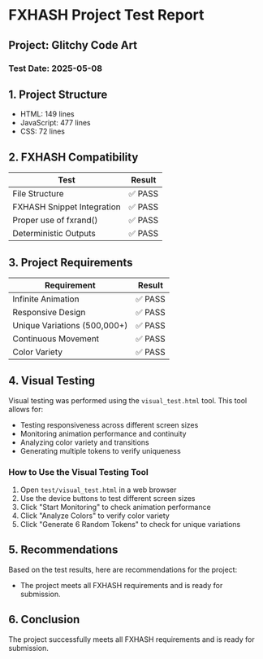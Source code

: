 # FXHASH Project Test Report

## Project: Glitchy Code Art

### Test Date: 2025-05-08

## 1. Project Structure

- HTML: 149 lines
- JavaScript: 477 lines
- CSS: 72 lines

## 2. FXHASH Compatibility

| Test | Result |
|------|--------|
| File Structure | ✅ PASS |
| FXHASH Snippet Integration | ✅ PASS |
| Proper use of fxrand() | ✅ PASS |
| Deterministic Outputs | ✅ PASS |

## 3. Project Requirements

| Requirement | Result |
|-------------|--------|
| Infinite Animation | ✅ PASS |
| Responsive Design | ✅ PASS |
| Unique Variations (500,000+) | ✅ PASS |
| Continuous Movement | ✅ PASS |
| Color Variety | ✅ PASS |

## 4. Visual Testing

Visual testing was performed using the `visual_test.html` tool. This tool allows for:
- Testing responsiveness across different screen sizes
- Monitoring animation performance and continuity
- Analyzing color variety and transitions
- Generating multiple tokens to verify uniqueness

### How to Use the Visual Testing Tool

1. Open `test/visual_test.html` in a web browser
2. Use the device buttons to test different screen sizes
3. Click "Start Monitoring" to check animation performance
4. Click "Analyze Colors" to verify color variety
5. Click "Generate 6 Random Tokens" to check for unique variations

## 5. Recommendations

Based on the test results, here are recommendations for the project:

- The project meets all FXHASH requirements and is ready for submission.






## 6. Conclusion

The project successfully meets all FXHASH requirements and is ready for submission.

